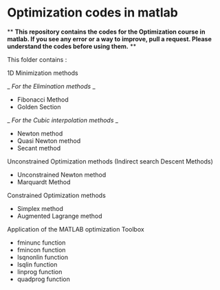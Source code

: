 # Optimization codes in matlab

** **This repository contains the codes for the Optimization course in matlab.
If you see any error or a way to improve, pull a request.
Please understand the codes before using them.** **


This folder contains : 

1D Minimization methods

_ _For the Elimination methods_ _
-	Fibonacci Method
-	Golden Section

_ _For the Cubic interpolation methods_ _
-	Newton method
-	Quasi Newton method
-	Secant method

Unconstrained Optimization methods (Indirect search Descent Methods)
- Unconstrained Newton method
- Marquardt Method

Constrained Optimization methods
- Simplex method
- Augmented Lagrange method

Application of the MATLAB optimization Toolbox
- fminunc function
- fmincon function
- lsqnonlin function
- lsqlin function
- linprog function
- quadprog function







